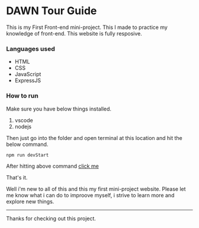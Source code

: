 # DAWN Tour Guide
This is my First Front-end mini-project. This I made to practice my knowledge of front-end.
This website is fully resposive.
### Languages used
* HTML 
* CSS
* JavaScript
* ExpressJS

### How to run
Make sure you have below things installed.
1. vscode
2. nodejs

Then just go into the folder and open terminal at this location and hit the below command.
```
npm run devStart
```
After hitting above command 
[click me](http://localhost:3000/)

That's it.

Well i'm new to all of this and this my first mini-project website. Please let me know what i can do to improove myself, i strive to learn more and explore new things.

* * *
Thanks for checking out this project.
